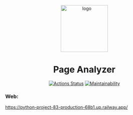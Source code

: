 <div align="center">

<img src="https://sun9-46.userapi.com/impg/exK1Y6d4v8WOvW24WX9JqqjseC9JuVcPfF8y7Q/6ZLsN-UTPBg.jpg?size=512x512&quality=96&sign=b0b04f76053f9d6befa50f9643ea7f24&type=album" alt="logo" width="150" height="auto" />
<h1>Page Analyzer</h1>

[![Actions Status](https://github.com/amahmetov1998/python-project-83/workflows/hexlet-check/badge.svg)](https://github.com/amahmetov1998/python-project-83/actions)
[![Maintainability](https://api.codeclimate.com/v1/badges/8e3581385c30fa25fc6e/maintainability)](https://codeclimate.com/github/amahmetov1998/python-project-83/maintainability)




</div>

### Web:
https://python-project-83-production-68b1.up.railway.app/